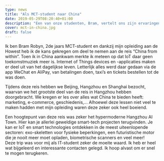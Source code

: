 ```yaml
---
type: news
title: "Als MCT-student naar China"
date: 2019-05-29T08:20:40+01:00
description: "Een van onze studenten, Bram, vertelt ons zijn ervaringen tijdens de reis in China. \"Internet of Things devices en -applicaties maken er deel uit van het dagelijkse leven.\""
cover: mct-in-china.jpg
draft: false
---
```


Ik ben Bram Robyn, 2de jaars MCT-student en dankzij mijn opleiding aan de Howest heb ik de kans gekregen om deel te nemen aan de reis “China from within”. Toen ik in China aankwam merkte ik meteen op dat IoT daar geen toekomstmuziek meer is. Internet of Things devices en -applicaties maken er deel uit van het dagelijkse leven. Letterlijk alles werd daar gedaan via de app WeChat en AliPay, van betalingen doen, taxi’s en tickets bestellen tot de was doen.

Tijdens deze reis hebben we Beijing, Hangzhou en Shanghai bezocht, waarvan we het grootste deel van de reis in Hangzhou hebben doorgebracht. We kregen er les over alles wat China te bieden heeft: marketing, e-commerce, geschiedenis,... Alhoewel deze lessen niet veel te maken hadden met mijn opleiding waren deze zeker ook heel boeiend.

Een hoogtepunt van deze reis was zeker het hypermoderne Hangzhou AI Town. Hier kan je allerlei geweldige smart-tech projecten terugvinden. Je kan er IoT en smart technologies ontdekken in de meest uiteenlopende sectoren: exo-skeletten voor fysieke beperkingen, een futuristische motor die je nooit meer moet opladen, biometrische scanners en veel meer!  
Deze trip was voor mij als IT-student zeker de moeite waard. Ik heb er heel wat bijgeleerd en interessante contacten gelegd. Ik hoop alvast om er snel te mogen terugkeren.
